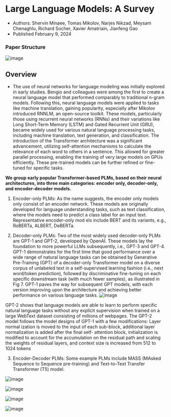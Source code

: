 # Large Language Models: A Survey
* Authors: Shervin Minaee, Tomas Mikolov, Narjes Nikzad, Meysam Chenaghlu, Richard Socher, Xavier Amatriain, Jianfeng Gao
* Published February 9, 2024

### Paper Structure
![image](https://github.com/MuradAladdinzade/LLM_Survey/assets/142248290/f22f3adf-7ad6-4e96-9857-36c85377bda8)

## Overview

*  The use of neural networks for language modeling was initially explored in early studies. Bengio and colleagues were among the first to create a neural language model that performed comparably to traditional n-gram models. Following this, neural language models were applied to tasks like machine translation, gaining popularity, especially after Mikolov introduced RNNLM, an open-source toolkit. These models, particularly those using recurrent neural networks (RNNs) and their variations like Long Short-Term Memory (LSTM) and Gated Recurrent Unit (GRU), became widely used for various natural language processing tasks, including machine translation, text generation, and classification. The introduction of the Transformer architecture was a significant advancement, utilizing self-attention mechanisms to calculate the relevance of each word to others in a sentence. This allowed for greater parallel processing, enabling the training of very large models on GPUs efficiently. These pre-trained models can be further refined or fine-tuned for specific tasks.

**We group early popular Transformer-based PLMs, based on their neural architectures, into three main categories: encoder only, decoder-only, and encoder-decoder models.**

1. Encoder-only PLMs: As the name suggests, the encoder only models only consist of an encoder network. These models are originally developed for language understanding tasks, such as text classification, where the models need to predict a class label for an input text. Representative encoder-only mod els include BERT and its variants, e.g., RoBERTa, ALBERT, DeBERTa.


2. Decoder-only PLMs: Two of the most widely used decoder-only PLMs are GPT-1 and GPT-2, developed by OpenAI. These models lay the foundation to more powerful LLMs subsequently, i.e., GPT-3 and GPT-4. GPT-1 demonstrates for the first time that good performance over a wide range of natural language tasks can be obtained by Generative Pre-Training (GPT) of a decoder-only Transformer model on a diverse corpus of unlabeled text in a self-supervised learning fashion (i.e., next word/token prediction), followed by discriminative fine-tuning on each specific downstream task (with much fewer samples), as illustrated in Fig 7. GPT-1 paves the way for subsequent GPT models, with each version improving upon the architecture and achieving better performance on various language tasks.
![image](https://github.com/MuradAladdinzade/LLM_Survey/assets/142248290/91447624-21ef-4574-a859-a54874f38ae8)

  GPT-2 shows that language models are able to learn to perform specific natural language tasks without any explicit supervision when trained on a large WebText dataset consisting of millions of webpages.    The GPT-2 model follows the model designs of GPT-1 with a few modifications: Layer normal ization is moved to the input of each sub-block, additional layer normalization is added after the final self-      attention block, initialization is modified to account for the accumulation on the residual path and scaling the weights of residual layers, and context size is increased from 512 to 1024 tokens

3. Encoder-Decoder PLMs: Some example PLMs include MASS (MAsked Sequence to Sequence pre-training) and Text-to-Text Transfer Transformer (T5) model. 




![image](https://github.com/MuradAladdinzade/LLM_Survey/assets/142248290/351c355a-d411-452a-9f9a-05449541c192)


![image](https://github.com/MuradAladdinzade/LLM_Survey/assets/142248290/1085c9e0-2d9d-4ce8-8374-c8225a577c7f)

![image](https://github.com/MuradAladdinzade/LLM_Survey/assets/142248290/872f7175-f5ca-43bd-878c-83ae58cc690d)

![image](https://github.com/MuradAladdinzade/LLM_Survey/assets/142248290/ca850417-50f2-4bd3-9b67-797042569fcb)






